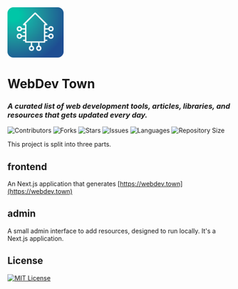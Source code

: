 <img src="https://github.com/Vincenius/webdev-town/blob/main/frontend/public/logo.svg?raw=true" width=25% height=25% />
<h1>WebDev Town</h1>
<h3><em>A curated list of web development tools, articles, libraries, and resources that gets updated every day.</em></h3>
<p>
<img src="https://img.shields.io/github/contributors/Vincenius/webdev-town?style=plastic" alt="Contributors">
<img src="https://img.shields.io/github/forks/Vincenius/webdev-town" alt="Forks">
<img src="https://img.shields.io/github/stars/Vincenius/webdev-town" alt="Stars">
<!-- <img src="https://img.shields.io/github/license/Vincenius/webdev-town" alt="Licence"> -->
<img src="https://img.shields.io/github/issues/Vincenius/webdev-town" alt="Issues">
<img src="https://img.shields.io/github/languages/count/Vincenius/webdev-town" alt="Languages">
<img src="https://img.shields.io/github/repo-size/Vincenius/webdev-town" alt="Repository Size">
</p>
</div>

This project is split into three parts.

## frontend

An Next.js application that generates [https://webdev.town](https://webdev.town)

## admin

A small admin interface to add resources, designed to run locally. It's a Next.js application.


## License

[![MIT License](https://img.shields.io/badge/License-MIT-green.svg)](https://choosealicense.com/licenses/mit/)
